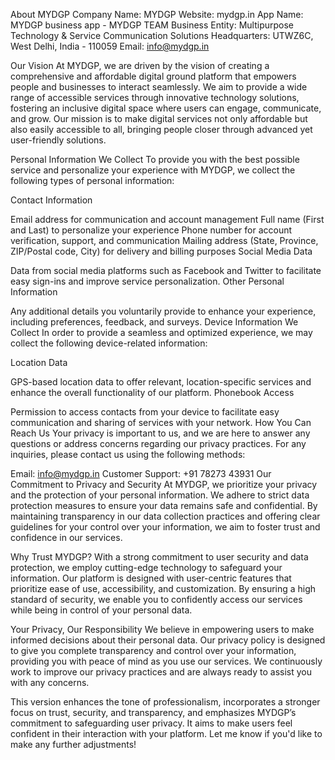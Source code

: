 About MYDGP
Company Name: MYDGP
Website: mydgp.in
App Name: MYDGP
business app -  MYDGP TEAM 
Business Entity: Multipurpose Technology & Service Communication Solutions
Headquarters: UTWZ6C, West Delhi, India - 110059
Email: info@mydgp.in

Our Vision
At MYDGP, we are driven by the vision of creating a comprehensive and affordable digital ground platform that empowers people and businesses to interact seamlessly. We aim to provide a wide range of accessible services through innovative technology solutions, fostering an inclusive digital space where users can engage, communicate, and grow. Our mission is to make digital services not only affordable but also easily accessible to all, bringing people closer through advanced yet user-friendly solutions.

Personal Information We Collect
To provide you with the best possible service and personalize your experience with MYDGP, we collect the following types of personal information:

Contact Information

Email address for communication and account management
Full name (First and Last) to personalize your experience
Phone number for account verification, support, and communication
Mailing address (State, Province, ZIP/Postal code, City) for delivery and billing purposes
Social Media Data

Data from social media platforms such as Facebook and Twitter to facilitate easy sign-ins and improve service personalization.
Other Personal Information

Any additional details you voluntarily provide to enhance your experience, including preferences, feedback, and surveys.
Device Information We Collect
In order to provide a seamless and optimized experience, we may collect the following device-related information:

Location Data

GPS-based location data to offer relevant, location-specific services and enhance the overall functionality of our platform.
Phonebook Access

Permission to access contacts from your device to facilitate easy communication and sharing of services with your network.
How You Can Reach Us
Your privacy is important to us, and we are here to answer any questions or address concerns regarding our privacy practices. For any inquiries, please contact us using the following methods:

Email: info@mydgp.in
Customer Support: +91 78273 43931
Our Commitment to Privacy and Security
At MYDGP, we prioritize your privacy and the protection of your personal information. We adhere to strict data protection measures to ensure your data remains safe and confidential. By maintaining transparency in our data collection practices and offering clear guidelines for your control over your information, we aim to foster trust and confidence in our services.

Why Trust MYDGP?
With a strong commitment to user security and data protection, we employ cutting-edge technology to safeguard your information. Our platform is designed with user-centric features that prioritize ease of use, accessibility, and customization. By ensuring a high standard of security, we enable you to confidently access our services while being in control of your personal data.

Your Privacy, Our Responsibility
We believe in empowering users to make informed decisions about their personal data. Our privacy policy is designed to give you complete transparency and control over your information, providing you with peace of mind as you use our services. We continuously work to improve our privacy practices and are always ready to assist you with any concerns.

This version enhances the tone of professionalism, incorporates a stronger focus on trust, security, and transparency, and emphasizes MYDGP’s commitment to safeguarding user privacy. It aims to make users feel confident in their interaction with your platform. Let me know if you'd like to make any further adjustments!
